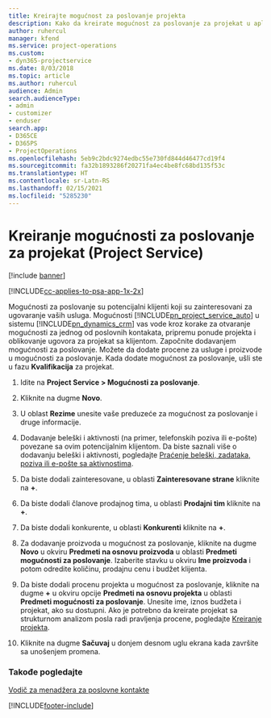 ```yaml
---
title: Kreirajte mogućnost za poslovanje projekta
description: Kako da kreirate mogućnost za poslovanje za projekat u aplikaciji Project Service
author: ruhercul
manager: kfend
ms.service: project-operations
ms.custom:
- dyn365-projectservice
ms.date: 8/03/2018
ms.topic: article
ms.author: ruhercul
audience: Admin
search.audienceType:
- admin
- customizer
- enduser
search.app:
- D365CE
- D365PS
- ProjectOperations
ms.openlocfilehash: 5eb9c2bdc9274edbc55e730fd844d46477cd19f4
ms.sourcegitcommit: fa32b1893286f20271fa4ec4be8fc68bd135f53c
ms.translationtype: HT
ms.contentlocale: sr-Latn-RS
ms.lasthandoff: 02/15/2021
ms.locfileid: "5285230"
---
```

# <a name="create-a-project-opportunity-project-service"></a>Kreiranje mogućnosti za poslovanje za projekat (Project Service)

[!include [banner](../includes/psa-now-project-operations.md)]

[!INCLUDE[cc-applies-to-psa-app-1x-2x](../includes/cc-applies-to-psa-app-1x-2x.md)]

Mogućnosti za poslovanje su potencijalni klijenti koji su zainteresovani za ugovaranje vaših usluga. Mogućnosti [!INCLUDE[pn_project_service_auto](../includes/pn-project-service-auto.md)] u sistemu [!INCLUDE[pn_dynamics_crm](../includes/pn-dynamics-crm.md)] vas vode kroz korake za otvaranje mogućnosti za jednog od poslovnih kontakata, pripremu ponude projekta i oblikovanje ugovora za projekat sa klijentom. Započnite dodavanjem mogućnosti za poslovanje. Možete da dodate procene za usluge i proizvode u mogućnosti za poslovanje. Kada dodate mogućnost za poslovanje, ušli ste u fazu **Kvalifikacija** za projekat.  
  
1.  Idite na **Project Service > Mogućnosti za poslovanje**.  
  
2.  Kliknite na dugme **Novo**.  
  
3.  U oblast **Rezime** unesite vaše preduzeće za mogućnost za poslovanje i druge informacije.  
  
4.  Dodavanje beleški i aktivnosti (na primer, telefonskih poziva ili e-pošte) povezane sa ovim potencijalnim klijentom. Da biste saznali više o dodavanju beleški i aktivnosti, pogledajte [Praćenje beleški, zadataka, poziva ili e-pošte sa aktivnostima](https://docs.microsoft.com/dynamics365/customerengagement/on-premises/basics/work-with-activities).  
  
5.  Da biste dodali zainteresovane, u oblasti **Zainteresovane strane** kliknite na **+**.  
  
6.  Da biste dodali članove prodajnog tima, u oblasti **Prodajni tim** kliknite na **+**.  
  
7.  Da biste dodali konkurente, u oblasti **Konkurenti** kliknite na **+**.  
  
8.  Za dodavanje proizvoda u mogućnost za poslovanje, kliknite na dugme **Novo** u okviru **Predmeti na osnovu proizvoda** u oblasti **Predmeti mogućnosti za poslovanje**. Izaberite stavku u okviru **Ime proizvoda** i potom odredite količinu, prodajnu cenu i budžet klijenta.  
  
9. Da biste dodali procenu projekta u mogućnost za poslovanje, kliknite na dugme **+** u okviru opcije **Predmeti na osnovu projekta** u oblasti **Predmeti mogućnosti za poslovanje**. Unesite ime, iznos budžeta i projekat, ako su dostupni. Ako je potrebno da kreirate projekat sa strukturnom analizom posla radi pravljenja procene, pogledajte [Kreiranje projekta](../psa/create-project.md).  
  
10. Kliknite na dugme **Sačuvaj** u donjem desnom uglu ekrana kada završite sa unošenjem promena.  
  
### <a name="see-also"></a>Takođe pogledajte  
 [Vodič za menadžera za poslovne kontakte](../psa/account-manager-guide.md)


[!INCLUDE[footer-include](../includes/footer-banner.md)]